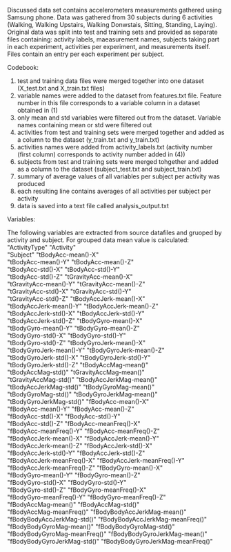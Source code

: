 Discussed data set contains accelerometers measurements gathered using Samsung phone. Data was gathered from 30 subjects during 6 activities (Walking, Walking Upstairs, Walking Donwstais, Sitting, Standing, Laying). Original data was split into test and training sets and provided as separate files containing: activity labels, maeasurement names, subjects taking part in each experiment, activities per experiment, and measurements itself. Files contain an entry per each experiment per subject.

Codebook:

1. test and training data files were merged together into one dataset (X_test.txt and X_train.txt files)
2. variable names were added to the dataset from features.txt file. Feature number in this file corresponds to a variable column in a dataset obtained in (1)
3. only mean and std variables were filtered out from the dataset. Variable names containing mean or std were filtered out
4. activities from test and training sets were merged together and added as a column to the dataset (y_train.txt and y_train.txt)
5. activities names were added from activity_labels.txt (activity number (first column) corresponds to activity number added in (4))
6. subjects from test and training sets were merged tohgether and added as a column to the dataset (subject_test.txt and subject_train.txt)
7. summary of average values of all variables per subject per activity was produced
8. each resulting line contains averages of all activities per subject per activity
9. data is saved into a text file called analysis_output.txt

Variables:

The following variables are extracted from source datafiles and gruoped by activity and subject. For grouped data mean value is calculated:
"ActivityType"
"Activity"                       
"Subject"
"tBodyAcc-mean()-X"              
"tBodyAcc-mean()-Y"
"tBodyAcc-mean()-Z"              
"tBodyAcc-std()-X"
"tBodyAcc-std()-Y"               
"tBodyAcc-std()-Z"
"tGravityAcc-mean()-X"           
"tGravityAcc-mean()-Y"
"tGravityAcc-mean()-Z"           
"tGravityAcc-std()-X"
"tGravityAcc-std()-Y"            
"tGravityAcc-std()-Z"
"tBodyAccJerk-mean()-X"          
"tBodyAccJerk-mean()-Y"
"tBodyAccJerk-mean()-Z"          
"tBodyAccJerk-std()-X"
"tBodyAccJerk-std()-Y"           
"tBodyAccJerk-std()-Z"
"tBodyGyro-mean()-X"             
"tBodyGyro-mean()-Y"
"tBodyGyro-mean()-Z"             
"tBodyGyro-std()-X"
"tBodyGyro-std()-Y"              
"tBodyGyro-std()-Z"
"tBodyGyroJerk-mean()-X"         
"tBodyGyroJerk-mean()-Y"
"tBodyGyroJerk-mean()-Z"         
"tBodyGyroJerk-std()-X"
"tBodyGyroJerk-std()-Y"          
"tBodyGyroJerk-std()-Z"
"tBodyAccMag-mean()"             
"tBodyAccMag-std()"
"tGravityAccMag-mean()"          
"tGravityAccMag-std()"
"tBodyAccJerkMag-mean()"         
"tBodyAccJerkMag-std()"
"tBodyGyroMag-mean()"            
"tBodyGyroMag-std()"
"tBodyGyroJerkMag-mean()"        
"tBodyGyroJerkMag-std()"
"fBodyAcc-mean()-X"              
"fBodyAcc-mean()-Y"
"fBodyAcc-mean()-Z"              
"fBodyAcc-std()-X"
"fBodyAcc-std()-Y"               
"fBodyAcc-std()-Z"
"fBodyAcc-meanFreq()-X"          
"fBodyAcc-meanFreq()-Y"
"fBodyAcc-meanFreq()-Z"          
"fBodyAccJerk-mean()-X"
"fBodyAccJerk-mean()-Y"          
"fBodyAccJerk-mean()-Z"
"fBodyAccJerk-std()-X"           
"fBodyAccJerk-std()-Y"
"fBodyAccJerk-std()-Z"           
"fBodyAccJerk-meanFreq()-X"
"fBodyAccJerk-meanFreq()-Y"      
"fBodyAccJerk-meanFreq()-Z"
"fBodyGyro-mean()-X"             
"fBodyGyro-mean()-Y"
"fBodyGyro-mean()-Z"             
"fBodyGyro-std()-X"
"fBodyGyro-std()-Y"              
"fBodyGyro-std()-Z"
"fBodyGyro-meanFreq()-X"         
"fBodyGyro-meanFreq()-Y"
"fBodyGyro-meanFreq()-Z"         
"fBodyAccMag-mean()"
"fBodyAccMag-std()"              
"fBodyAccMag-meanFreq()"
"fBodyBodyAccJerkMag-mean()"     
"fBodyBodyAccJerkMag-std()"
"fBodyBodyAccJerkMag-meanFreq()" 
"fBodyBodyGyroMag-mean()"
"fBodyBodyGyroMag-std()"         
"fBodyBodyGyroMag-meanFreq()"
"fBodyBodyGyroJerkMag-mean()"    
"fBodyBodyGyroJerkMag-std()"
"fBodyBodyGyroJerkMag-meanFreq()"
